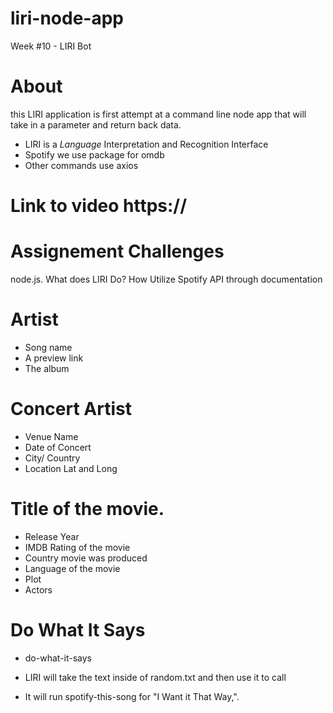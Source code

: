 # liri-node-app
Week #10 - LIRI Bot


# About
this LIRI application is first attempt at a command line node app that will take in a parameter and return back data.
  - LIRI is a _Language_ Interpretation and Recognition Interface
  - Spotify we use package for omdb
  - Other commands use axios

# Link to video   https://

# Assignement Challenges
node.js.
What does LIRI Do?  How 
Utilize Spotify API through documentation

# Artist
  - Song name
  - A preview link
  - The album

# Concert Artist
  - Venue Name
  - Date of Concert
  - City/ Country
  - Location Lat and Long

# Title of the movie.
  - Release Year
  - IMDB Rating of the movie
  - Country movie was produced
  - Language of the movie
  - Plot
  - Actors

# Do What It Says
  - do-what-it-says
  - LIRI will take the text inside of random.txt and then use it to call

  - It will run spotify-this-song for "I Want it That Way,".
